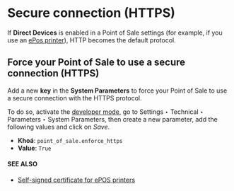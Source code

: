 # Secure connection (HTTPS)

If **Direct Devices** is enabled in a Point of Sale settings (for example, if you use an [ePos
printer](applications/sales/point_of_sale/configuration/epos_printers.md)), HTTP becomes the default protocol.

## Force your Point of Sale to use a secure connection (HTTPS)

Add a new **key** in the **System Parameters** to force your Point of Sale to use a secure
connection with the HTTPS protocol.

To do so, activate the [developer mode](applications/general/developer_mode.md#developer-mode), go to Settings ‣
Technical ‣ Parameters ‣ System Parameters, then create a new parameter, add the following
values and click on *Save*.

- **Khoá**: `point_of_sale.enforce_https`
- **Value**: `True`

#### SEE ALSO
- [Self-signed certificate for ePOS printers](applications/sales/point_of_sale/configuration/epos_ssc.md)
